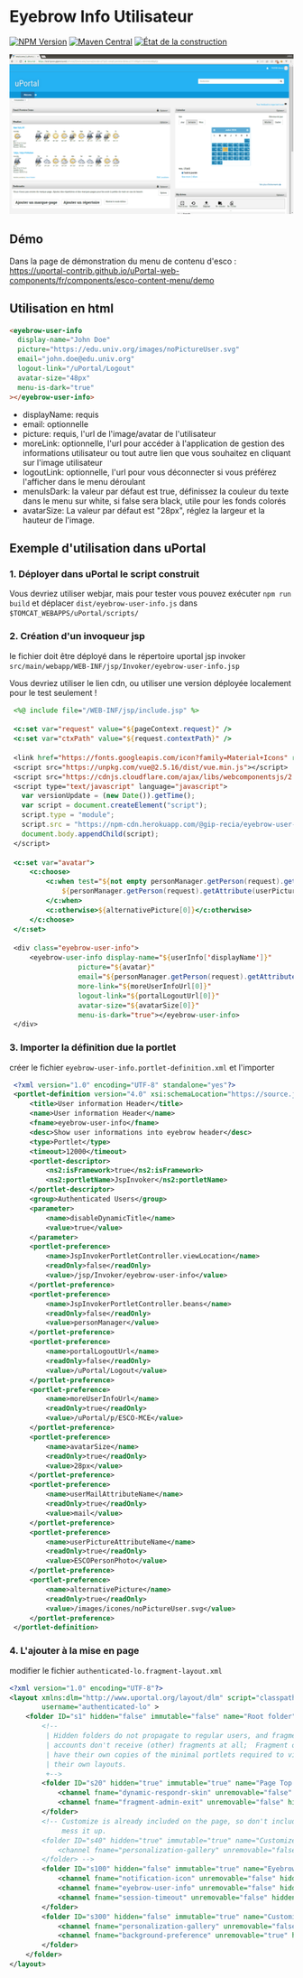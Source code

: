 # Eyebrow Info Utilisateur

[![NPM Version](https://img.shields.io/npm/v/@uportal/eyebrow-user-info.svg)](https://www.npmjs.com/package/@uportal/eyebrow-user-info)
[![Maven Central](https://maven-badges.herokuapp.com/maven-central/org.webjars.npm/uportal__eyebrow-user-info/badge.svg)](https://maven-badges.herokuapp.com/maven-central/org.webjars.npm/uportal__eyebrow-user-info)
[![État de la construction](https://github.com/uPortal-contrib/uPortal-web-components/workflows/CI/badge.svg)](https://github.com/uPortal-contrib/uPortal-web-components/actions?workflow=CI)

![Exemple de rendu](doc/example.gif)

## Démo

Dans la page de démonstration du menu de contenu d'esco :
<https://uportal-contrib.github.io/uPortal-web-components/fr/components/esco-content-menu/demo>

## Utilisation en html

```html
<eyebrow-user-info
  display-name="John Doe"
  picture="https://edu.univ.org/images/noPictureUser.svg"
  email="john.doe@edu.univ.org"
  logout-link="/uPortal/Logout"
  avatar-size="48px"
  menu-is-dark="true"
></eyebrow-user-info>
```

- displayName: requis
- email: optionnelle
- picture: requis, l'url de l'image/avatar de l'utilisateur
- moreLink: optionnelle, l'url pour accéder à l'application de gestion des informations utilisateur ou tout autre lien que vous souhaitez en cliquant sur l'image utilisateur
- logoutLink: optionnelle, l'url pour vous déconnecter si vous préférez l'afficher dans le menu déroulant
- menuIsDark: la valeur par défaut est true, définissez la couleur du texte dans le menu sur white, si false sera black, utile pour les fonds colorés
- avatarSize: La valeur par défaut est "28px", réglez la largeur et la hauteur de l'image.

## Exemple d'utilisation dans uPortal

### 1. Déployer dans uPortal le script construit

Vous devriez utiliser webjar, mais pour tester vous pouvez exécuter `npm run build` et déplacer `dist/eyebrow-user-info.js` dans `$TOMCAT_WEBAPPS/uPortal/scripts/`

### 2. Création d'un invoqueur jsp

le fichier doit être déployé dans le répertoire uportal jsp invoker `src/main/webapp/WEB-INF/jsp/Invoker/eyebrow-user-info.jsp`

Vous devriez utiliser le lien cdn, ou utiliser une version déployée localement pour le test seulement !

```jsp
 <%@ include file="/WEB-INF/jsp/include.jsp" %>

 <c:set var="request" value="${pageContext.request}" />
 <c:set var="ctxPath" value="${request.contextPath}" />

 <link href="https://fonts.googleapis.com/icon?family=Material+Icons" rel="stylesheet">
 <script src="https://unpkg.com/vue@2.5.16/dist/vue.min.js"></script>
 <script src="https://cdnjs.cloudflare.com/ajax/libs/webcomponentsjs/2.0.2/webcomponents-loader.js"></script>
 <script type="text/javascript" language="javascript">
   var versionUpdate = (new Date()).getTime();
   var script = document.createElement("script");
   script.type = "module";
   script.src = "https://npm-cdn.herokuapp.com/@gip-recia/eyebrow-user-info@0.4.0/dist/eyebrow-user-info.js?v=" + versionUpdate;
   document.body.appendChild(script);
 </script>

 <c:set var="avatar">
     <c:choose>
         <c:when test="${not empty personManager.getPerson(request).getAttribute(userPictureAttributeName[0])}">
             ${personManager.getPerson(request).getAttribute(userPictureAttributeName[0])}
         </c:when>
         <c:otherwise>${alternativePicture[0]}</c:otherwise>
     </c:choose>
 </c:set>

 <div class="eyebrow-user-info">
     <eyebrow-user-info display-name="${userInfo['displayName']}"
                 picture="${avatar}"
                 email="${personManager.getPerson(request).getAttribute(userMailAttributeName[0])}"
                 more-link="${moreUserInfoUrl[0]}"
                 logout-link="${portalLogoutUrl[0]}"
                 avatar-size="${avatarSize[0]}"
                 menu-is-dark="true"></eyebrow-user-info>
 </div>
```

### 3. Importer la définition due la portlet

créer le fichier `eyebrow-user-info.portlet-definition.xml` et l'importer

```xml
 <?xml version="1.0" encoding="UTF-8" standalone="yes"?>
 <portlet-definition version="4.0" xsi:schemaLocation="https://source.jasig.org/schemas/uportal/io/portlet-definition https://source.jasig.org/schemas/uportal/io/portlet-definition/portlet-definition-4.0.xsd" xmlns:ns2="https://source.jasig.org/schemas/uportal" xmlns="https://source.jasig.org/schemas/uportal/io/portlet-definition" xmlns:ns4="https://source.jasig.org/schemas/uportal/io/portlet-type" xmlns:ns3="https://source.jasig.org/schemas/uportal/io/subscribed-fragment" xmlns:ns5="https://source.jasig.org/schemas/uportal/io/event-aggregation" xmlns:ns6="https://source.jasig.org/schemas/uportal/io/user" xmlns:ns7="https://source.jasig.org/schemas/uportal/io/stylesheet-descriptor" xmlns:xsi="http://www.w3.org/2001/XMLSchema-instance" xmlns:ns8="https://source.jasig.org/schemas/uportal/io/permission-owner">
     <title>User information Header</title>
     <name>User information Header</name>
     <fname>eyebrow-user-info</fname>
     <desc>Show user informations into eyebrow header</desc>
     <type>Portlet</type>
     <timeout>12000</timeout>
     <portlet-descriptor>
         <ns2:isFramework>true</ns2:isFramework>
         <ns2:portletName>JspInvoker</ns2:portletName>
     </portlet-descriptor>
     <group>Authenticated Users</group>
     <parameter>
         <name>disableDynamicTitle</name>
         <value>true</value>
     </parameter>
     <portlet-preference>
         <name>JspInvokerPortletController.viewLocation</name>
         <readOnly>false</readOnly>
         <value>/jsp/Invoker/eyebrow-user-info</value>
     </portlet-preference>
     <portlet-preference>
         <name>JspInvokerPortletController.beans</name>
         <readOnly>false</readOnly>
         <value>personManager</value>
     </portlet-preference>
     <portlet-preference>
         <name>portalLogoutUrl</name>
         <readOnly>false</readOnly>
         <value>/uPortal/Logout</value>
     </portlet-preference>
     <portlet-preference>
         <name>moreUserInfoUrl</name>
         <readOnly>true</readOnly>
         <value>/uPortal/p/ESCO-MCE</value>
     </portlet-preference>
     <portlet-preference>
         <name>avatarSize</name>
         <readOnly>true</readOnly>
         <value>28px</value>
     </portlet-preference>
     <portlet-preference>
         <name>userMailAttributeName</name>
         <readOnly>true</readOnly>
         <value>mail</value>
     </portlet-preference>
     <portlet-preference>
         <name>userPictureAttributeName</name>
         <readOnly>true</readOnly>
         <value>ESCOPersonPhoto</value>
     </portlet-preference>
     <portlet-preference>
         <name>alternativePicture</name>
         <readOnly>true</readOnly>
         <value>/images/icones/noPictureUser.svg</value>
     </portlet-preference>
 </portlet-definition>
```

### 4. L'ajouter à la mise en page

modifier le fichier `authenticated-lo.fragment-layout.xml`

```xml
<?xml version="1.0" encoding="UTF-8"?>
<layout xmlns:dlm="http://www.uportal.org/layout/dlm" script="classpath://org/jasig/portal/io/import-layout_v3-2.crn"
        username="authenticated-lo" >
    <folder ID="s1" hidden="false" immutable="false" name="Root folder" type="root" unremovable="true">
        <!--
         | Hidden folders do not propagate to regular users, and fragment owner
         | accounts don't receive (other) fragments at all;  Fragment owners must
         | have their own copies of the minimal portlets required to view and manage
         | their own layouts.
         +-->
        <folder ID="s20" hidden="true" immutable="true" name="Page Top folder" type="page-top" unremovable="true">
            <channel fname="dynamic-respondr-skin" unremovable="false" hidden="false" immutable="false" ID="n22"/>
            <channel fname="fragment-admin-exit" unremovable="false" hidden="false" immutable="false" ID="n24"/>
        </folder>
        <!-- Customize is already included on the page, so don't include it a 2nd time for layout admin.  It would
             mess it up.
        <folder ID="s40" hidden="true" immutable="true" name="Customize folder" type="customize" unremovable="true">
            <channel fname="personalization-gallery" unremovable="false" hidden="false" immutable="false" ID="n42"/>
        </folder> -->
        <folder ID="s100" hidden="false" immutable="true" name="Eyebrow folder" type="eyebrow" unremovable="true">
            <channel fname="notification-icon" unremovable="false" hidden="false" immutable="false" ID="n110"/>
            <channel fname="eyebrow-user-info" unremovable="false" hidden="false" immutable="false" ID="n120"/>
            <channel fname="session-timeout" unremovable="false" hidden="false" immutable="false" ID="n140"/>
        </folder>
        <folder ID="s300" hidden="false" immutable="true" name="Customize folder" type="customize" unremovable="true">
            <channel fname="personalization-gallery" unremovable="false" hidden="false" immutable="false" ID="n310"/>
            <channel fname="background-preference" unremovable="true" hidden="false" immutable="false" ID="n320"/>
        </folder>
    </folder>
</layout>
```
